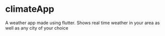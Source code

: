 # climateApp
A weather app made using flutter. Shows real time weather in your area as well as any city of your choice
